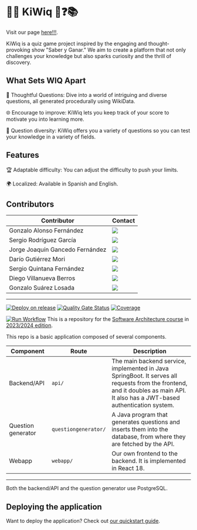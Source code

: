 # 🧠🤔 KiWiq 🥝❓📚
Visit our page [here!!!](http://kiwiq.run.place/).

KiWiq is a quiz game project inspired by the engaging and thought-provoking show "Saber y Ganar." 
We aim to create a platform that not only challenges your knowledge but also sparks curiosity and the thrill of discovery.


## What Sets WIQ Apart
🤔 Thoughtful Questions: Dive into a world of intriguing and diverse questions, all generated procedurally using WikiData.

🌐 Encourage to improve: KiWiq lets you keep track of your score to motivate you into learning more.

🔣 Question diversity: KiWiq offers you a variety of questions so you can test your knowledge in a variety of fields.

## Features
🏆 Adaptable  difficulty: You can adjust the difficulty to push your limits.

🌍 Localized: Available in Spanish and English.

## Contributors
Contributor | Contact
-- | -- 
Gonzalo Alonso Fernández | <a href="https://github.com/gony02"><img src="https://img.shields.io/badge/UO282104-Gonzalo Alonso-red"></a>
Sergio Rodríguez García | <a href="https://github.com/sergiorodriguezgarcia"><img src="https://img.shields.io/badge/UO282598-Sergio Rodríguez-orange"></a>
Jorge Joaquín Gancedo Fernández | <a href="https://github.com/jjgancfer"><img src="https://img.shields.io/badge/UO282161-Jorge Joaquín Gancedo-yellow"></a>
Darío Gutiérrez Mori | <a href="https://github.com/Toto-hitori"><img src="https://img.shields.io/badge/UO282435-Darío Gutiérrez-green"></a>
Sergio Quintana Fernández | <a href="https://github.com/sergioqfeg1"><img src="https://img.shields.io/badge/UO288090-Sergio Quintana-cyan"></a>
Diego Villanueva Berros | <a href="https://github.com/UO283615"><img src="https://img.shields.io/badge/UO283615-Diego Villanueva-blue"></a>
Gonzalo Suárez Losada | <a href="https://github.com/uo283928"><img src="https://img.shields.io/badge/UO283928-Gonzalo Suárez-pink"></a>
    
***


[![Deploy on release](https://github.com/Arquisoft/wiq_en2b/actions/workflows/release.yml/badge.svg)](https://github.com/Arquisoft/wiq_en2b/actions/workflows/release.yml)
[![Quality Gate Status](https://sonarcloud.io/api/project_badges/measure?project=Arquisoft_wiq_en2b&metric=alert_status)](https://sonarcloud.io/summary/new_code?id=Arquisoft_wiq_en2b)
[![Coverage](https://sonarcloud.io/api/project_badges/measure?project=Arquisoft_wiq_en2b&metric=coverage)](https://sonarcloud.io/summary/new_code?id=Arquisoft_wiq_en2b)

[![Run Workflow](https://img.shields.io/badge/Run%20Workflow-Click%20Here-blue?style=for-the-badge)](.github/workflows/e2e.yml)
This is a repository for the [Software Architecture course](http://arquisoft.github.io/) in [2023/2024 edition](https://arquisoft.github.io/course2324.html).

This repo is a basic application composed of several components.

Component | Route | Description
-- | -- | --
Backend/API | `api/` | The main backend service, implemented in Java SpringBoot. It serves all requests from the frontend, and it doubles as main API. It also has a JWT-based authentication system.
Question generator | `questiongenerator/` | A Java program that generates questions and inserts them into the database, from where they are fetched by the API.
Webapp | `webapp/` | Our own frontend to the backend. It is implemented in React 18.
    
***

Both the backend/API and the question generator use PostgreSQL.

## Deploying the application

Want to deploy the application? Check out [our quickstart guide](./Quickstart.md).
